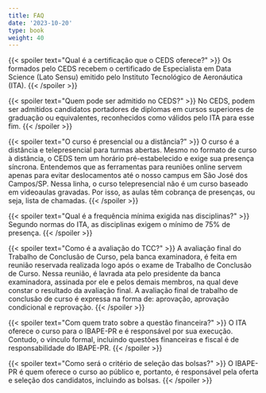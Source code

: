 ```yaml
---
title: FAQ
date: '2023-10-20'
type: book
weight: 40
---
```


{{< spoiler text="Qual é a certificação que o CEDS oferece?" >}}
  Os formados pelo CEDS recebem o certificado de Especialista em Data Science (Lato
  Sensu) emitido pelo Instituto Tecnológico de Aeronáutica (ITA).
{{< /spoiler >}}

{{< spoiler text="Quem pode ser admitido no CEDS?" >}}
  No CEDS, podem ser admitidos candidatos portadores de diplomas em cursos
  superiores de graduação ou equivalentes, reconhecidos como válidos pelo ITA
  para esse fim.
{{< /spoiler >}}

{{< spoiler text="O curso é presencial ou a distância?" >}}
  O curso é a distância e telepresencial para turmas abertas. Mesmo no formato
  de curso à distância, o CEDS tem um horário pré-estabelecido e exige sua
  presença síncrona. Entendemos que as ferramentas para reuniões online servem
  apenas para evitar deslocamentos até o nosso campus em São José dos
  Campos/SP. Nessa linha, o curso telepresencial não é um curso baseado em
  videoaulas gravadas. Por isso, as aulas têm cobrança de presenças, ou seja,
  lista de chamadas.
{{< /spoiler >}}

{{< spoiler text="Qual é a frequência mínima exigida nas disciplinas?" >}}
  Segundo normas do ITA, as disciplinas exigem o mínimo de 75% de presença.
{{< /spoiler >}}

{{< spoiler text="Como é a avaliação do TCC?" >}}
  A avaliação final do Trabalho de Conclusão de Curso, pela banca examinadora,
  é feita em reunião reservada realizada logo após o exame de Trabalho de
  Conclusão de Curso. Nessa reunião, é lavrada ata pelo presidente da banca
  examinadora, assinada por ele e pelos demais membros, na qual deve constar
  o resultado da avaliação final. A avaliação final de trabalho de conclusão de
  curso é expressa na forma de: aprovação, aprovação condicional e reprovação.
{{< /spoiler >}}

{{< spoiler text="Com quem trato sobre a questão financeira?" >}}
  O ITA oferece o curso para o IBAPE-PR e é responsável por sua execução. Contudo,
  o vínculo formal, incluindo questões financeiras e fiscal é de responsabilidade
  do IBAPE-PR.
{{< /spoiler >}}

{{< spoiler text="Como será o critério de seleção das bolsas?" >}}
  O IBAPE-PR é quem oferece o curso ao público e, portanto, é responsável pela oferta
  e seleção dos candidatos, incluindo as bolsas.
{{< /spoiler >}}